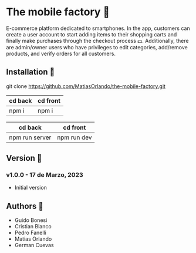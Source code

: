 # The mobile factory :iphone:

E-commerce platform dedicated to smartphones. In the app, customers can create a user account to start adding items to their shopping carts and finally make purchases through the checkout process 💵. Additionally, there are admin/owner users who have privileges to edit categories, add/remove products, and verify orders for all customers.

## Installation :hammer:

git clone https://github.com/MatiasOrlando/the-mobile-factory.git

cd back | cd front
--------|---------
npm i   | npm i

cd back     | cd front
------------|---------
npm run server | npm run dev

## Version :pencil:

### v1.0.0 - 17 de Marzo, 2023
* Initial version

## Authors :rocket:

* Guido Bonesi
* Cristian Blanco
* Pedro Fanelli
* Matias Orlando
* German Cuevas 
